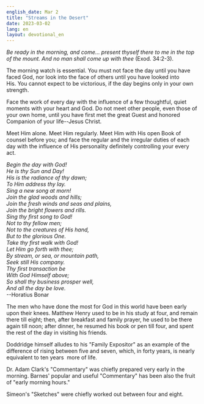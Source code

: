 ```yaml
---
english_date: Mar 2
title: "Streams in the Desert"
date: 2023-03-02
lang: en
layout: devotional_en
---
```





<p><em>Be ready in the morning, and come... present thyself there to me in the top of the mount. And no man shall come up with thee</em> (Exod. 34:2-3).

</p>

<p>The morning watch is essential. You must not face the day until you have faced God, nor look into the face of others until you have looked into His. You cannot expect to be victorious, if the day begins only in your own strength.

</p>

<p>Face the work of every day with the influence of a few thoughtful, quiet moments with your heart and God. Do not meet other people, even those of your own home, until you have first met the great Guest and honored Companion of your life--Jesus Christ.

</p>

<p>Meet Him alone. Meet Him regularly. Meet Him with His open Book of counsel before you; and face the regular and the irregular duties of each day with the influence of His personality definitely controlling your every act.

</p>

<p><em>Begin the day with God!<br/> He is thy Sun and Day!<br/> His is the radiance of thy dawn;<br/> To Him address thy lay.<br/> Sing a new song at morn!<br/> Join the glad woods and hills;<br/> Join the fresh winds and seas and plains,<br/> Join the bright flowers and rills.<br/> Sing thy first song to God!<br/> Not to thy fellow men;<br/> Not to the creatures of His hand,<br/> But to the glorious One.<br/> Take thy first walk with God!<br/> Let Him go forth with thee;<br/> By stream, or sea, or mountain path,<br/> Seek still His company.<br/> Thy first transaction be<br/> With God Himself above;<br/> So shall thy business prosper well,</em><br/> <em>And all the day be love.</em><br/> --Horatius Bonar

</p>

<p>The men who have done the most for God in this world have been early upon their knees. Matthew Henry used to be in his study at four, and remain there till eight; then, after breakfast and family prayer, he used to be there again till noon; after dinner, he resumed his book or pen till four, and spent the rest of the day in visiting his friends.

</p>

<p>Doddridge himself alludes to his "Family Expositor" as an example of the difference of rising between five and seven, which, in forty years, is nearly equivalent to ten years  more of life.

</p>

<p>Dr. Adam Clark's "Commentary" was chiefly prepared very early in the morning. Barnes' popular and useful "Commentary" has been also the fruit of "early morning hours."

</p>

<p>Simeon's "Sketches" were chiefly worked out between four and eight.

</p>

<p></p>